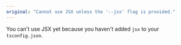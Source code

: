 ```yaml
---
original: "Cannot use JSX unless the '--jsx' flag is provided."
---
```


You can't use JSX yet because you haven't added `jsx` to your `tsconfig.json`.
